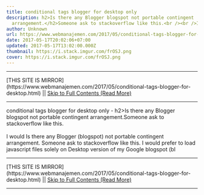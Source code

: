 ```yaml
---
title: conditional tags blogger for desktop only
description: h2>Is there any Blogger blogspot not portable contingent
  arrangement.</h2>Someone ask to stackoverflow like this.<br /><br />I would
author: Unknown
url: https://www.webmanajemen.com/2017/05/conditional-tags-blogger-for-desktop.html
date: 2017-05-17T20:02:06+07:00
updated: 2017-05-17T13:02:00.000Z
thumbnail: https://i.stack.imgur.com/frOSJ.png
cover: https://i.stack.imgur.com/frOSJ.png
---
```


<hr/> [THIS SITE IS MIRROR](https://www.webmanajemen.com/2017/05/conditional-tags-blogger-for-desktop.html) || <a href="https://www.webmanajemen.com/2017/05/conditional-tags-blogger-for-desktop.html" rel="follow" class="button" id="read-more">Skip to Full Contents (Read More)</a> <hr/> conditional tags blogger for desktop only - h2>Is there any Blogger blogspot not portable contingent arrangement.</h2>Someone ask to stackoverflow like this.<br /><br />I would Is there any Blogger (blogspot) not portable contingent arrangement.
Someone ask to stackoverflow like this.
I would prefer to load javascript files solely on Desktop version of my
Google blogspot (bl <hr/> [THIS SITE IS MIRROR](https://www.webmanajemen.com/2017/05/conditional-tags-blogger-for-desktop.html) || <a href="https://www.webmanajemen.com/2017/05/conditional-tags-blogger-for-desktop.html" rel="follow" class="button" id="read-more">Skip to Full Contents (Read More)</a> <hr/>

<script>
    if (location.host.includes('dimaslanjaka12')) {
      location.replace('https://www.webmanajemen.com/2017/05/conditional-tags-blogger-for-desktop.html');
    }
  </script>
